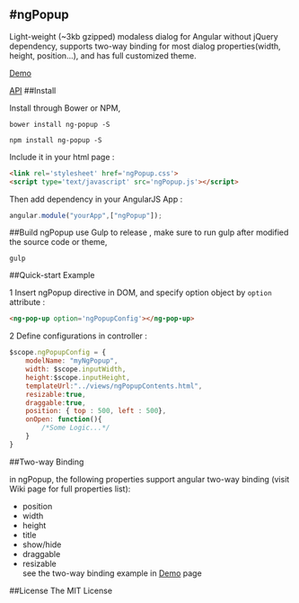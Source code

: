 #ngPopup
-----

Light-weight (~3kb gzipped) modaless dialog for Angular without jQuery dependency, supports two-way binding for most dialog properties(width, height, position...), and has full customized theme.

[Demo]

[API]
##Install

Install through Bower or NPM, 
```
bower install ng-popup -S
```
```
npm install ng-popup -S
```
Include it in your html page :

```html
<link rel='stylesheet' href='ngPopup.css'>
<script type='text/javascript' src='ngPopup.js'></script>
```


Then add dependency in your AngularJS App :
```javascript
angular.module("yourApp",["ngPopup"]);
```

##Build
ngPopup use Gulp to release , make sure to run gulp after modified the source code or theme,
```
gulp
```
##Quick-start Example

1 Insert ngPopup directive in DOM, and specify option object by ```option``` attribute :
```html
<ng-pop-up option='ngPopupConfig'></ng-pop-up>
```
2 Define configurations in controller :

```javascript
$scope.ngPopupConfig = {
	modelName: "myNgPopup",
    width: $scope.inputWidth,
    height:$scope.inputHeight,
    templateUrl:"../views/ngPopupContents.html",
    resizable:true,
    draggable:true,
    position: { top : 500, left : 500},
    onOpen: function(){
    	/*Some Logic...*/
    }
}
```

##Two-way Binding  


in ngPopup, the following properties support angular two-way binding (visit Wiki page for full properties list):  
* position
* width
* height
* title
* show/hide
* draggable
* resizable  
see the two-way binding example in [Demo] page

##License
The MIT License

[download]:https://github.com/MarkoCen/ngPopup/tree/master/dist
[AngularJS]:https://angularjs.org/
[Demo]:http://markocen.github.io/ngPopup/ngPopupDemo.html
[API]:https://github.com/MarkoCen/ngPopup/wiki/API-:-Options
